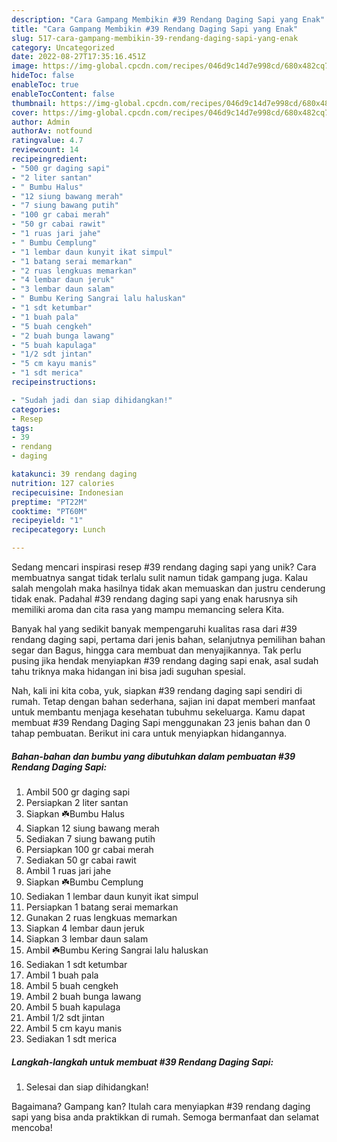 ```yaml
---
description: "Cara Gampang Membikin #39 Rendang Daging Sapi yang Enak"
title: "Cara Gampang Membikin #39 Rendang Daging Sapi yang Enak"
slug: 517-cara-gampang-membikin-39-rendang-daging-sapi-yang-enak
category: Uncategorized
date: 2022-08-27T17:35:16.451Z
image: https://img-global.cpcdn.com/recipes/046d9c14d7e998cd/680x482cq70/39-rendang-daging-sapi-foto-resep-utama.jpg
hideToc: false
enableToc: true
enableTocContent: false
thumbnail: https://img-global.cpcdn.com/recipes/046d9c14d7e998cd/680x482cq70/39-rendang-daging-sapi-foto-resep-utama.jpg
cover: https://img-global.cpcdn.com/recipes/046d9c14d7e998cd/680x482cq70/39-rendang-daging-sapi-foto-resep-utama.jpg
author: Admin
authorAv: notfound
ratingvalue: 4.7
reviewcount: 14
recipeingredient:
- "500 gr daging sapi"
- "2 liter santan"
- " Bumbu Halus"
- "12 siung bawang merah"
- "7 siung bawang putih"
- "100 gr cabai merah"
- "50 gr cabai rawit"
- "1 ruas jari jahe"
- " Bumbu Cemplung"
- "1 lembar daun kunyit ikat simpul"
- "1 batang serai memarkan"
- "2 ruas lengkuas memarkan"
- "4 lembar daun jeruk"
- "3 lembar daun salam"
- " Bumbu Kering Sangrai lalu haluskan"
- "1 sdt ketumbar"
- "1 buah pala"
- "5 buah cengkeh"
- "2 buah bunga lawang"
- "5 buah kapulaga"
- "1/2 sdt jintan"
- "5 cm kayu manis"
- "1 sdt merica"
recipeinstructions:

- "Sudah jadi dan siap dihidangkan!"
categories:
- Resep
tags:
- 39
- rendang
- daging

katakunci: 39 rendang daging 
nutrition: 127 calories
recipecuisine: Indonesian
preptime: "PT22M"
cooktime: "PT60M"
recipeyield: "1"
recipecategory: Lunch

---
```





Sedang mencari inspirasi resep #39 rendang daging sapi yang unik? Cara membuatnya sangat tidak terlalu sulit namun tidak gampang juga. Kalau salah mengolah maka hasilnya tidak akan memuaskan dan justru cenderung tidak enak. Padahal #39 rendang daging sapi yang enak harusnya sih memiliki aroma dan cita rasa yang mampu memancing selera Kita.





Banyak hal yang sedikit banyak mempengaruhi kualitas rasa dari #39 rendang daging sapi, pertama dari jenis bahan, selanjutnya pemilihan bahan segar dan Bagus, hingga cara membuat dan menyajikannya. Tak perlu pusing jika hendak menyiapkan #39 rendang daging sapi enak,      asal sudah tahu triknya maka hidangan ini bisa jadi suguhan spesial.





















Nah, kali ini kita coba, yuk, siapkan #39 rendang daging sapi sendiri di rumah. Tetap dengan bahan sederhana, sajian ini dapat memberi manfaat untuk membantu menjaga kesehatan tubuhmu sekeluarga. Kamu dapat membuat #39 Rendang Daging Sapi menggunakan 23 jenis bahan dan 0 tahap pembuatan. Berikut ini cara untuk menyiapkan hidangannya.

<!--inarticleads1-->

##### Bahan-bahan dan bumbu yang dibutuhkan dalam pembuatan #39 Rendang Daging Sapi:

1. Ambil 500 gr daging sapi
1. Persiapkan 2 liter santan
1. Siapkan  ☘️Bumbu Halus
1. Siapkan 12 siung bawang merah
1. Sediakan 7 siung bawang putih
1. Persiapkan 100 gr cabai merah
1. Sediakan 50 gr cabai rawit
1. Ambil 1 ruas jari jahe
1. Siapkan  ☘️Bumbu Cemplung
1. Sediakan 1 lembar daun kunyit ikat simpul
1. Persiapkan 1 batang serai memarkan
1. Gunakan 2 ruas lengkuas memarkan
1. Siapkan 4 lembar daun jeruk
1. Siapkan 3 lembar daun salam
1. Ambil  ☘️Bumbu Kering Sangrai lalu haluskan
1. Sediakan 1 sdt ketumbar
1. Ambil 1 buah pala
1. Ambil 5 buah cengkeh
1. Ambil 2 buah bunga lawang
1. Ambil 5 buah kapulaga
1. Ambil 1/2 sdt jintan
1. Ambil 5 cm kayu manis
1. Sediakan 1 sdt merica




<!--inarticleads2-->

##### Langkah-langkah untuk membuat #39 Rendang Daging Sapi:


1. Selesai dan siap dihidangkan!



Bagaimana? Gampang kan? Itulah cara menyiapkan #39 rendang daging sapi yang bisa anda praktikkan di rumah. Semoga bermanfaat dan selamat mencoba!

